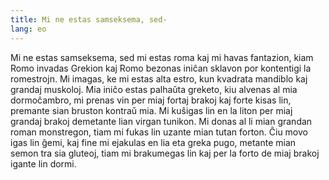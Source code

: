```yaml
---
title: Mi ne estas samseksema, sed-
lang: eo
---
```



Mi ne estas samseksema, sed mi estas roma kaj mi havas fantazion, kiam Romo invadas Grekion kaj Romo bezonas iniĉan sklavon por kontentigi la romestrojn. Mi imagas, ke mi estas alta estro, kun kvadrata mandiblo kaj grandaj muskoloj. Mia iniĉo estas palhaŭta greketo, kiu alvenas al mia dormoĉambro, mi prenas vin per miaj fortaj brakoj kaj forte kisas lin, premante sian bruston kontraŭ mia. Mi kuŝigas lin en la liton per miaj grandaj brakoj demetante lian virgan tunikon. Mi donas al li mian grandan roman monstregon, tiam mi fukas lin uzante mian tutan forton. Ĉiu movo igas lin ĝemi, kaj fine mi ejakulas en lia eta greka pugo, metante mian semon tra sia gluteoj, tiam mi brakumegas lin kaj per la forto de miaj brakoj igante lin dormi.